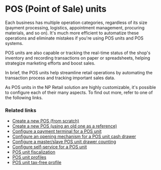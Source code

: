 # POS (Point of Sale) units

Each business has multiple operation categories, regardless of its size (payment processing, logistics, appointment management, procuring materials, and so on). It's much more efficient to automatize these operations and eliminate mistakes if you're using POS units and POS systems.

POS units are also capable or tracking the real-time status of the shop's inventory and recording transactions on paper or spreadsheets, helping strategize marketing efforts and boost sales.

In brief, the POS units help streamline retail operations by automating the transaction process and tracking important sales data. 

As POS units in the NP Retail solution are highly customizable, it's possible to configure each of their many aspects. To find out more, refer to one of the following links.

### Related links
 - [Create a new POS (from scratch)](../../../../public/404.md)
 - [Create a new POS (using an old one as a reference)](../howto/createnew.md)
 - [Configure a payment terminal for a POS unit](../../../../public/404.md)
 - [Configure an opening mechanism for a POS unit cash drawer](../../../../public/404.md)
 - [Configure a master/slave POS unit drawer counting](../../../../public/404.md)
 - [Configure self-service for a POS unit](../../../../public/404.md)
 - [POS unit fiscalization](../../../../public/404.md)
 - [POS unit profiles](../../../../public/404.md)
 - [POS unit tax-free profile](../../../../public/404.md)